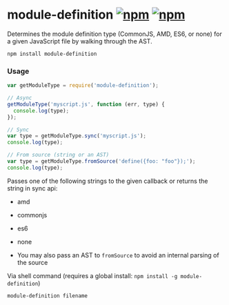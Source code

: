 # module-definition [![npm](http://img.shields.io/npm/v/module-definition.svg)](https://npmjs.org/package/module-definition) [![npm](http://img.shields.io/npm/dm/module-definition.svg)](https://npmjs.org/package/module-definition)

Determines the module definition type (CommonJS, AMD, ES6, or none) for a given JavaScript file
by walking through the AST.

`npm install module-definition`

### Usage

```javascript
var getModuleType = require('module-definition');

// Async
getModuleType('myscript.js', function (err, type) {
  console.log(type);
});

// Sync
var type = getModuleType.sync('myscript.js');
console.log(type);

// From source (string or an AST)
var type = getModuleType.fromSource('define({foo: "foo"});');
console.log(type);
```

Passes one of the following strings to the given callback or returns the string in sync api:

* amd
* commonjs
* es6
* none

* You may also pass an AST to `fromSource` to avoid an internal parsing of the source


Via shell command (requires a global install: `npm install -g module-definition`)
```
module-definition filename
```
